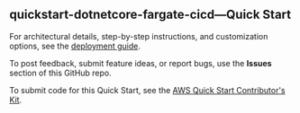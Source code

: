 
## quickstart-dotnetcore-fargate-cicd—Quick Start

For architectural details, step-by-step instructions, and customization options, see the [deployment guide](https://aws-quickstart.github.io/quickstart-dotnetcore-fargate-cicd/).

To post feedback, submit feature ideas, or report bugs, use the **Issues** section of this GitHub repo. 

To submit code for this Quick Start, see the [AWS Quick Start Contributor's Kit](https://aws-quickstart.github.io/).